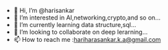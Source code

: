 - 👋 Hi, I’m @harisankar
- 👀 I’m interested in AI,networking,crypto,and so on...
- 🌱 I’m currently learning data structure,sql...
- 💞️ I’m looking to collaborate on deep lerarning...
- 📫 How to reach me  :hariharasankar.k.a@gmail.com

<!---
harisankar01/harisankar01 is a ✨ special ✨ repository because its `README.md` (this file) appears on your GitHub profile.
You can click the Preview link to take a look at your changes.
--->
